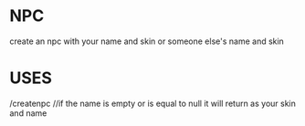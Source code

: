 # NPC
create an npc with your name and skin or someone else's name and skin
# USES
/createnpc <username>
//if the name is empty or is equal to null it will return as your skin and name
